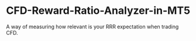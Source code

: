 # CFD-Reward-Ratio-Analyzer-in-MT5
A way of measuring how relevant is your RRR expectation when trading CFD.
